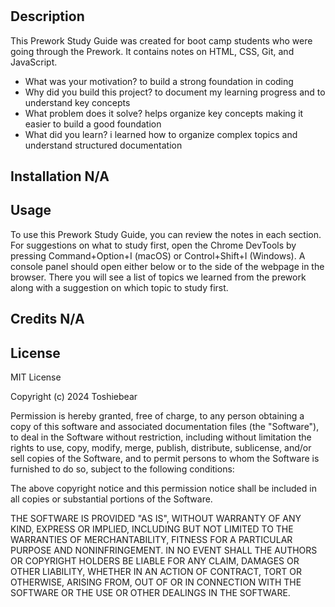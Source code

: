 # <Toshies Prework Study Guide Webpage>

## Description

This Prework Study Guide was created for boot camp students who were going through the Prework. It contains notes on HTML, CSS, Git, and JavaScript.


- What was your motivation? to build a strong foundation in coding 
- Why did you build this project? to document my learning progress and to understand key concepts  
- What problem does it solve? helps organize key concepts making it easier to build a good foundation 
- What did you learn? i learned how to organize complex topics and understand structured documentation 

## Installation N/A

## Usage
To use this Prework Study Guide, you can review the notes in each section. For suggestions on what to study first, open the Chrome DevTools by pressing Command+Option+I (macOS) or Control+Shift+I (Windows). A console panel should open either below or to the side of the webpage in the browser. There you will see a list of topics we learned from the prework along with a suggestion on which topic to study first.



## Credits N/A 


## License
MIT License

Copyright (c) 2024 Toshiebear

Permission is hereby granted, free of charge, to any person obtaining a copy
of this software and associated documentation files (the "Software"), to deal
in the Software without restriction, including without limitation the rights
to use, copy, modify, merge, publish, distribute, sublicense, and/or sell
copies of the Software, and to permit persons to whom the Software is
furnished to do so, subject to the following conditions:

The above copyright notice and this permission notice shall be included in all
copies or substantial portions of the Software.

THE SOFTWARE IS PROVIDED "AS IS", WITHOUT WARRANTY OF ANY KIND, EXPRESS OR
IMPLIED, INCLUDING BUT NOT LIMITED TO THE WARRANTIES OF MERCHANTABILITY,
FITNESS FOR A PARTICULAR PURPOSE AND NONINFRINGEMENT. IN NO EVENT SHALL THE
AUTHORS OR COPYRIGHT HOLDERS BE LIABLE FOR ANY CLAIM, DAMAGES OR OTHER
LIABILITY, WHETHER IN AN ACTION OF CONTRACT, TORT OR OTHERWISE, ARISING FROM,
OUT OF OR IN CONNECTION WITH THE SOFTWARE OR THE USE OR OTHER DEALINGS IN THE
SOFTWARE.
